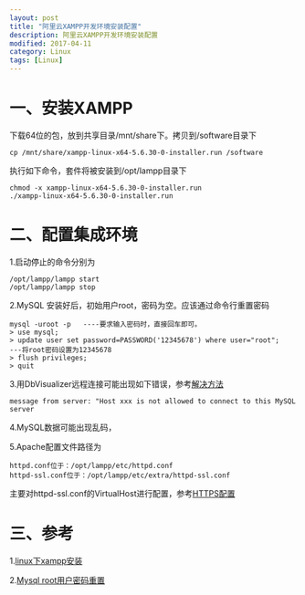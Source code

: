 ```yaml
---
layout: post
title: "阿里云XAMPP开发环境安装配置"
description: 阿里云XAMPP开发环境安装配置
modified: 2017-04-11
category: Linux
tags: [Linux]
---
```


# 一、安装XAMPP

下载64位的包，放到共享目录/mnt/share下。拷贝到/software目录下

    cp /mnt/share/xampp-linux-x64-5.6.30-0-installer.run /software

执行如下命令，套件将被安装到/opt/lampp目录下

    chmod -x xampp-linux-x64-5.6.30-0-installer.run
    ./xampp-linux-x64-5.6.30-0-installer.run
    
# 二、配置集成环境

1.启动停止的命令分别为

    /opt/lampp/lampp start
    /opt/lampp/lampp stop

2.MySQL 安装好后，初始用户root，密码为空。应该通过命令行重置密码

    mysql -uroot -p   ----要求输入密码时，直接回车即可。
    > use mysql;
    > update user set password=PASSWORD('12345678') where user="root";    ---将root密码设置为12345678
    > flush privileges;
    > quit
    
3.用DbVisualizer远程连接可能出现如下错误，参考[解决方法](http://blog.csdn.net/langzi7758521/article/details/51729735)

    message from server: "Host xxx is not allowed to connect to this MySQL server
    
4.MySQL数据可能出现乱码，

5.Apache配置文件路径为

    httpd.conf位于：/opt/lampp/etc/httpd.conf
    httpd-ssl.conf位于：/opt/lampp/etc/extra/httpd-ssl.conf
    
主要对httpd-ssl.conf的VirtualHost进行配置，参考[HTTPS配置](http://zhanghao90.cn/Blog/web/https-configuration)

# 三、参考

1.[linux下xampp安装](http://jingyan.baidu.com/article/afd8f4de7976b034e286e90c.html)

2.[Mysql root用户密码重置](http://jingyan.baidu.com/article/63f236280a11680208ab3d91.html)
